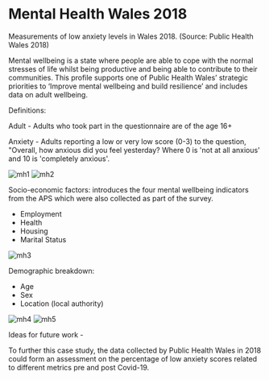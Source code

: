 # Mental Health Wales 2018
Measurements of low anxiety levels in Wales 2018. (Source: Public Health Wales 2018)

Mental wellbeing is a state where people are able to cope with the normal stresses of life whilst being productive and being able to contribute to their communities. This profile supports one of Public Health Wales’ strategic priorities to ‘Improve mental wellbeing and build resilience’ and includes data on adult wellbeing.

Definitions:

Adult - Adults who took part in the questionnaire are of the age 16+

Anxiety - Adults reporting a low or very low score (0-3) to the question, "Overall, how anxious did you feel yesterday? Where 0 is 'not at all anxious' and 10 is 'completely anxious'.

![mh1](https://user-images.githubusercontent.com/99413257/157246825-0eccabd6-93b2-4465-9a0b-598b89c56c6f.jpg)
![mh2](https://user-images.githubusercontent.com/99413257/157246952-7df5242d-56d0-4b30-b13d-b3928b01f079.jpg)

Socio-economic factors: 
introduces the four mental wellbeing indicators from the APS which were also collected as part of the survey. 

- Employment
- Health
- Housing
- Marital Status


![mh3](https://user-images.githubusercontent.com/99413257/157246982-7765182c-cd8e-473f-b5c0-42c5272117a8.jpg)

Demographic breakdown:

- Age
- Sex
- Location (local authority)


![mh4](https://user-images.githubusercontent.com/99413257/157246998-e355c668-d4bd-4085-abd1-f68420520bc9.jpg)
![mh5](https://user-images.githubusercontent.com/99413257/157247014-77013f73-adfb-4780-a002-28246ee9af39.jpg)

Ideas for future work -

To further this case study, the data collected by Public Health Wales in 2018 could form an assessment on the percentage of low anxiety scores related to different metrics pre and post Covid-19. 
